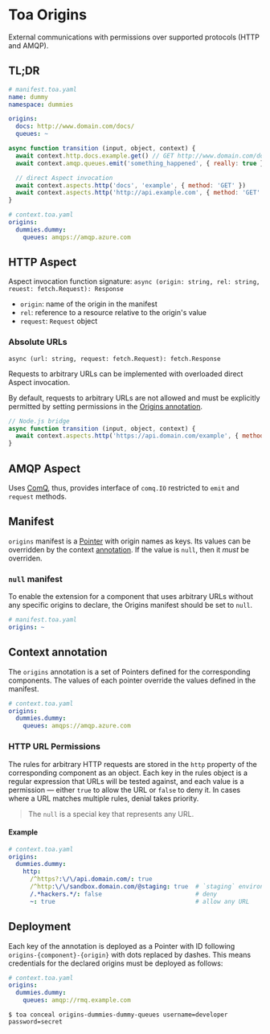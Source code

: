 # Toa Origins

External communications with permissions over supported protocols (HTTP and AMQP).

## TL;DR

```yaml
# manifest.toa.yaml
name: dummy
namespace: dummies

origins:
  docs: http://www.domain.com/docs/
  queues: ~
```

```javascript
async function transition (input, object, context) {
  await context.http.docs.example.get() // GET http://www.domain.com/docs/example
  await context.amqp.queues.emit('something_happened', { really: true })

  // direct Aspect invocation
  await context.aspects.http('docs', 'example', { method: 'GET' })
  await context.aspects.http('http://api.example.com', { method: 'GET' })
}
```

```yaml
# context.toa.yaml
origins:
  dummies.dummy:
    queues: amqps://amqp.azure.com
```

## HTTP Aspect

Aspect invocation function
signature: `async (origin: string, rel: string, reuest: fetch.Request): Response`

- `origin`: name of the origin in the manifest
- `rel`: reference to a resource relative to the origin's value
- `request`: `Request` object

### Absolute URLs

`async (url: string, request: fetch.Request): fetch.Response`

Requests to arbitrary URLs can be implemented with overloaded direct Aspect invocation.

By default, requests to arbitrary URLs are not allowed and must be explicitly permitted by setting
permissions in the [Origins annotation](#context-annotation).

```javascript
// Node.js bridge
async function transition (input, object, context) {
  await context.aspects.http('https://api.domain.com/example', { method: 'POST' })
}
```

## AMQP Aspect

Uses [ComQ](https://github.com/toa-io/comq), thus, provides interface of `comq.IO` restricted
to `emit` and `request` methods.

## Manifest

`origins` manifest is a [Pointer](/libraries/pointer) with origin names as keys.
Its values can be overridden by the context [annotation](#context-annotation).
If the value is `null`, then it _must_ be overriden.

### `null` manifest

To enable the extension for a component that uses arbitrary URLs without any specific origins to
declare, the Origins manifest should be set to `null`.

```yaml
# manifest.toa.yaml
origins: ~
```

## Context annotation

The `origins` annotation is a set of Pointers defined for the corresponding components.
The values of each pointer override the values defined in the manifest.

```yaml
# context.toa.yaml
origins:
  dummies.dummy:
    queues: amqps://amqp.azure.com
```

### HTTP URL Permissions

The rules for arbitrary HTTP requests are stored in the `http` property of the corresponding
component as an object.
Each key in the rules object is a regular expression that URLs will be tested against, and each
value is a permission — either `true` to allow the URL or `false` to deny it.
In cases where a URL matches multiple rules, denial takes priority.

> The `null` is a special key that represents any URL.

#### Example

```yaml
# context.toa.yaml
origins:
  dummies.dummy:
    http:
      /^https?:\/\/api.domain.com/: true
      /^http:\/\/sandbox.domain.com/@staging: true  # `staging` environment
      /.*hackers.*/: false                          # deny
      ~: true                                       # allow any URL
```

## Deployment

Each key of the annotation is deployed as a Pointer with ID
following `origins-{component}-{origin}` with dots replaced by dashes.
This means credentials for the declared origins must be deployed as follows:

```yaml
# context.toa.yaml
origins:
  dummies.dummy:
    queues: amqp://rmq.example.com
```

```shell
$ toa conceal origins-dummies-dummy-queues username=developer password=secret
```
